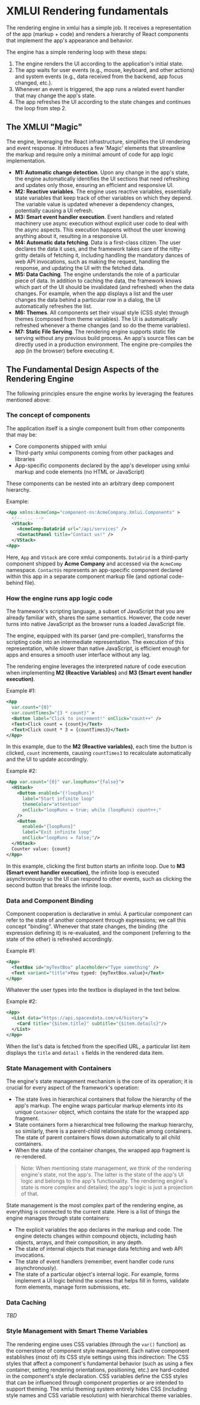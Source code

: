 # XMLUI Rendering fundamentals

The rendering engine in xmlui has a simple job. It receives a representation of the app (markup + code) and renders a hierarchy of React components that implement the app's appearance and behavior.

The engine has a simple rendering loop with these steps:

1. The engine renders the UI according to the application's initial state.
2. The app waits for user events (e.g., mouse, keyboard, and other actions) and system events (e.g., data received from the backend, app focus changed, etc.).
3. Whenever an event is triggered, the app runs a related event handler that may change the app's state.
4. The app refreshes the UI according to the state changes and continues the loop from step 2.

## The XMLUI "Magic"

The engine, leveraging the React infrastructure, simplifies the UI rendering and event response. It introduces a few 'Magic' elements that streamline the markup and require only a minimal amount of code for app logic implementation.

- **M1: Automatic change detection**. Upon any change in the app's state, the engine automatically identifies the UI sections that need refreshing and updates only those, ensuring an efficient and responsive UI.
- **M2: Reactive variables**. The engine uses reactive variables, essentially state variables that keep track of other variables on which they depend. The variable value is updated whenever a dependency changes, potentially causing a UI refresh.
- **M3: Smart event handler execution**. Event handlers and related machinery use async execution without explicit user code to deal with the async aspects. This execution happens without the user knowing anything about it, resulting in a responsive UI.
- **M4: Automatic data fetching**. Data is a first-class citizen. The user declares the data it uses, and the framework takes care of the nitty-gritty details of fetching it, including handling the mandatory dances of web API invocations, such as making the request, handling the response, and updating the UI with the fetched data.
- **M5: Data Caching**. The engine understands the role of a particular piece of data. In addition to caching the data, the framework knows which part of the UI should be invalidated (and refreshed) when the data changes. For example, when the app displays a list and the user changes the data behind a particular row in a dialog, the UI automatically refreshes the list.
- **M6: Themes**. All components set their visual style (CSS style) through themes (composed from theme variables). The UI is automatically refreshed whenever a theme changes (and so do the theme variables).
- **M7: Static File Serving**. The rendering engine supports static file serving without any previous build process. An app's source files can be directly used in a production environment. The engine pre-compiles the app (in the browser) before executing it. 

## The Fundamental Design Aspects of the Rendering Engine

The following principles ensure the engine works by leveraging the features mentioned above:

### The concept of components

The application itself is a single component built from other components that may be:
- Core components shipped with xmlui
- Third-party xmlui components coming from other packages and libraries
- App-specific components declared by the app's developer using xmlui markup and code elements (no HTML or JavaScript)

These components can be nested into an arbitrary deep component hierarchy.

Example:

```xml
<App xmlns:AcmeComp="component-ns:AcmeCompany.Xmlui.Components" >
  <!-- ... -->
  <VStack>
    <AcmeComp:DataGrid url="/api/services" />
    <ContactPanel title="Contact us!" />
  </VStack>
<App>
```

Here, `App` and `VStack` are core xmlui components. `DataGrid` is a third-party component shipped by **Acme Company** and accessed via the `AcmeComp` namespace. `ContactUs` represents an app-specific component declared within this app in a separate component markup file (and optional code-behind file).

### How the engine runs app logic code

The framework's scripting language, a subset of JavaScript that you are already familiar with, shares the same semantics. However, the code never turns into native JavaScript as the browser runs a loaded JavaScript file.

The engine, equipped with its parser (and pre-compiler), transforms the scripting code into an intermediate representation. The execution of this representation, while slower than native JavaScript, is efficient enough for apps and ensures a smooth user interface without any lag.

The rendering engine leverages the interpreted nature of code execution when implementing **M2 (Reactive Variables)** and **M3 (Smart event handler execution)**.

Example #1:

```xml
<App
  var.count="{0}" 
  var.countTimes3="{3 * count}" >
  <Button label="Click to increment!" onClick="count++" />
  <Text>Click count = {count}</Text>
  <Text>Click count * 3 = {countTimes3}</Text>
</App>
```

In this example, due to the **M2 (Reactive variables)**, each time the button is clicked, `count` increments, causing `countTimes3` to recalculate automatically and the UI to update accordingly.

Example #2:

```xml
<App var.count="{0}" var.loopRuns="{false}">
  <HStack>
    <Button enabled="{!loopRuns}"
      label="Start infinite loop"
      themeColor="attention"
      onClick="loopRuns = true; while (loopRuns) count++;"
    />
    <Button
      enabled="{loopRuns}"
      label="Exit infinite loop"
      onClick="loopRuns = false;"/>
  </HStack>
  Counter value: {count}
</App>
```

In this example, clicking the first button starts an infinite loop. Due to **M3 (Smart event handler execution)**, the infinite loop is executed asynchronously so the UI can respond to other events, such as clicking the second button that breaks the infinite loop.

### Data and Component Binding

Component cooperation is declarative in xmlui. A particular component can refer to the state of another component through expressions; we call this concept "binding". Whenever that state changes, the binding (the expression defining it) is re-evaluated, and the component (referring to the state of the other) is refreshed accordingly.

Example #1:

```xml
<App>
  <TextBox id="myTextBox" placeholder="Type something" />
  <Text variant="title">You typed: {myTextBox.value}</Text>
</App>
```

Whatever the user types into the textbox is displayed in the text below.

Example #2:

```xml
<App>
  <List data="https://api.spacexdata.com/v4/history">
    <Card title="{$item.title}" subtitle="{$item.details}"/>
  </List>
</App>
```

When the list's data is fetched from the specified URL, a particular list item displays the `title` and `detail	s` fields in the rendered data item.

### State Management with Containers

The engine's state management mechanism is the core of its operation; it is crucial for every aspect of the framework's operation:
- The state lives in hierarchical containers that follow the hierarchy of the app's markup. The engine wraps particular markup elements into its unique `Container` object, which contains the state for the wrapped app fragment.
- State containers form a hierarchical tree following the markup hierarchy, so similarly, there is a parent-child relationship chain among containers. The state of parent containers flows down automatically to all child containers.
- When the state of the container changes, the wrapped app fragment is re-rendered.

> Note: When mentioning state management, we think of the rendering engine's state, not the app's. The latter is the state of the app's UI logic and belongs to the app's functionality. The rendering engine's state is more complex and detailed; the app's logic is just a projection of that.

State management is the most complex part of the rendering engine, as everything is connected to the current state. Here is a list of things the engine manages through state containers:
- The explicit variables the app declares in the markup and code. The engine detects changes within compound objects, including hash objects, arrays, and their composition, in any depth.
- The state of internal objects that manage data fetching and web API invocations.
- The state of event handlers (remember, event handler code runs asynchronously).
- The state of a particular object's internal logic. For example, forms implement a UI logic behind the scenes that helps fill in forms, validate form elements, manage form submissions, etc.

### Data Caching 

_TBD_

### Style Management with Smart Theme Variables

The rendering engine uses CSS variables (through the `var()` function) as the cornerstone of component style management. Each native component establishes (most of) its CSS style settings using this indirection:
The CSS styles that affect a component's fundamental behavior (such as using a flex container, setting rendering orientations, positioning, etc.) are hard-coded in the component's style declaration.
CSS variables define the CSS styles that can be influenced through component properties or are intended to support theming.
The xmlui theming system entirely hides CSS (including style names and CSS variable resolution) with hierarchical theme variables.
